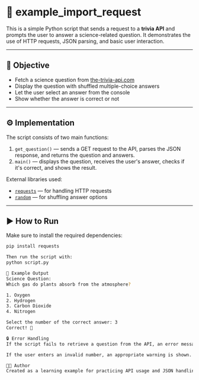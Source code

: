 # 🧪 example_import_request

This is a simple Python script that sends a request to a **trivia API** and prompts the user to answer a science-related question. It demonstrates the use of HTTP requests, JSON parsing, and basic user interaction.

---

## 📌 Objective

- Fetch a science question from [the-trivia-api.com](https://the-trivia-api.com/)
- Display the question with shuffled multiple-choice answers
- Let the user select an answer from the console
- Show whether the answer is correct or not

---

## ⚙️ Implementation

The script consists of two main functions:

1. `get_question()` — sends a GET request to the API, parses the JSON response, and returns the question and answers.
2. `main()` — displays the question, receives the user's answer, checks if it's correct, and shows the result.

External libraries used:
- [`requests`](https://pypi.org/project/requests/) — for handling HTTP requests
- [`random`](https://docs.python.org/3/library/random.html) — for shuffling answer options

---

## ▶️ How to Run

Make sure to install the required dependencies:

```bash
pip install requests

Then run the script with:
python script.py

📎 Example Output
Science Question:
Which gas do plants absorb from the atmosphere?

1. Oxygen
2. Hydrogen
3. Carbon Dioxide
4. Nitrogen

Select the number of the correct answer: 3
Correct! 🎉

🔒 Error Handling
If the script fails to retrieve a question from the API, an error message is displayed.

If the user enters an invalid number, an appropriate warning is shown.

🧑‍💻 Author
Created as a learning example for practicing API usage and JSON handling in Python.
